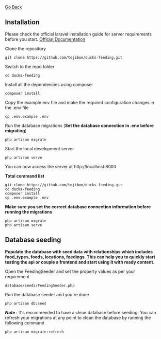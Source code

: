 [Go Back](INDEX.md)

## Installation
Please check the official laravel installation guide for server requirements before you start. [Official Documentation](https://laravel.com/docs/6.x#server-requirements)

Clone the repository

    git clone https://github.com/tojibon/ducks-feeding.git

Switch to the repo folder

    cd ducks-feeding

Install all the dependencies using composer

    composer install

Copy the example env file and make the required configuration changes in the .env file

    cp .env.example .env

Run the database migrations (**Set the database connection in .env before migrating**)

    php artisan migrate

Start the local development server

    php artisan serve

You can now access the server at http://localhost:8000

**Total command list**

    git clone https://github.com/tojibon/ducks-feeding.git
    cd ducks-feeding
    composer install
    cp .env.example .env
    
**Make sure you set the correct database connection information before running the migrations**

    php artisan migrate
    php artisan serve

## Database seeding

**Populate the database with seed data with relationships which includes food_types, foods, locations, feedings. 
This can help you to quickly start testing the api or couple a frontend and start using it with ready content.**

Open the FeedingSeeder and set the property values as per your requirement

    database/seeds/FeedingSeeder.php

Run the database seeder and you're done

    php artisan db:seed

***Note*** : It's recommended to have a clean database before seeding. You can refresh your migrations at any point to clean the database by running the following command

    php artisan migrate:refresh
